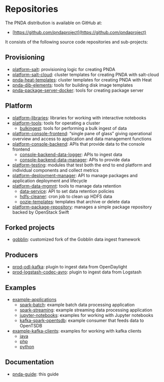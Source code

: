# Repositories

The PNDA distribution is available on GitHub at:

 * [https://github.com/pndaproject](https://github.com/pndaproject)

It consists of the following source code repositories and sub-projects:

## Provisioning

 * [platform-salt](platform-salt/README.md): provisioning logic for creating PNDA
 * [platform-salt-cloud](platform-salt-cloud/README.md): cluster templates for creating PNDA with salt-cloud
 * [pnda-heat-templates](pnda-heat-templates/README.md): cluster templates for creating PNDA with Heat
 * [pnda-dib-elements](pnda-dib-elements/README.md): tools for building disk image templates
 * [pnda-package-server-docker](pnda-package-server-docker/README.md): tools for creating package server

## Platform

 * [platform-libraries](platform-libraries/README.md): libraries for working with interactive notebooks
 * [platform-tools](platform-tools/README.md): tools for operating a cluster
     * [bulkingest](platform-tools/bulkingest/README.md): tools for performing a bulk ingest of data
 * [platform-console-frontend](platform-console-frontend/README.md): “single pane of glass” giving operational overview and access to application and data management functions
 * [platform-console-backend](platform-console-backend/README.md): APIs that provide data to the console frontend
   * [console-backend-data-logger](platform-console-backend/console-backend-data-logger/README.md): APIs to ingest data
   * [console-backend-data-manager](platform-console-backend/console-backend-data-manager/README.md): APIs to provide data
 * [platform-testing](platform-testing/README.md): modules that test both the end to end platform and individual components and collect metrics
 * [platform-deployment-manager](platform-deployment-manager/README.md): API to manage packages and application deployment and lifecycle
 * [platform-data-mgmnt](platform-data-mgmnt/README.md): tools to manage data retention
   * [data-service](platform-data-mgmnt/data-service/README.md): API to set data retention policies
   * [hdfs-cleaner](platform-data-mgmnt/hdfs-cleaner/README.md): cron job to clean up HDFS data
   * [oozie-templates](platform-data-mgmnt/oozie-templates/README.md): templates that archive or delete data
 * [platform-package-repository](platform-package-repository/README.md): manages a simple package repository backed by OpenStack Swift

## Forked projects

 * [gobblin](gobblin/README.md): customized fork of the Gobblin data ingest framework

## Producers

 * [prod-odl-kafka](prod-odl-kafka/README.md): plugin to ingest data from OpenDaylight
 * [prod-logstash-codec-avro](prod-logstash-codec-avro/README.md): plugin to ingest data from Logstash

## Examples

 * [example-applications](repos/example-applications/README.md)
   * [spark-batch](repos/example-applications/spark-batch/README.md): example batch data processing application
   * [spark-streaming](repos/example-applications/spark-streaming/README.md): example streaming data processing application
   * [jupyter-notebooks](repos/example-applications/jupyter-notebooks/README.md): examples for working with Jupyter notebooks
   * [kafka-spark-opentsdb](repos/example-applications/kafka-spark-opentsdb/README.md): example consumer that feeds data to OpenTSDB
 * [example-kafka-clients](repos/example-kafka-clients/README.md): examples for working with kafka clients
   * [java](repos/example-kafka-clients/java/README.md)
   * [php](repos/example-kafka-clients/php/README.md)
   * [python](repos/example-kafka-clients/python/README.md)

## Documentation

 * [pnda-guide](../README.md): this guide
